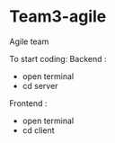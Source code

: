# Team3-agile
Agile team

To start coding: 
Backend :
- open terminal
- cd server

Frontend : 
- open terminal
- cd client

